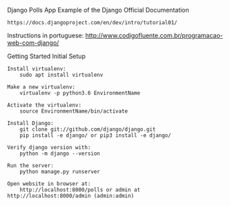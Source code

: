 Django Polls App Example of the Django Official Documentation

	https://docs.djangoproject.com/en/dev/intro/tutorial01/

Instructions in portuguese:
	http://www.codigofluente.com.br/programacao-web-com-django/

Getting Started Initial Setup

	Install virtualenv:
		sudo apt install virtualenv

	Make a new virtualenv:
		virtualenv -p python3.6 EnvironmentName

	Activate the virtualenv: 
		source EnvironmentName/bin/activate

    Install Django: 
		git clone git://github.com/django/django.git
		pip install -e django/ or pip3 install -e django/

    Verify django version with:
		python -m django --version

    Run the server: 
		python manage.py runserver
    
	Open website in browser at:
		http://localhost:8000/polls or admin at http://localhost:8000/admin (admin:admin)